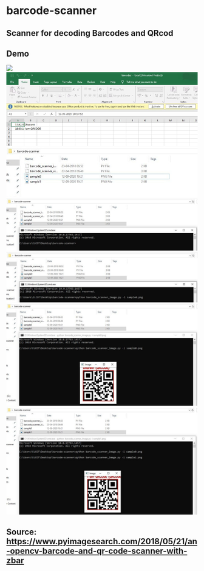 # barcode-scanner
## Scanner for decoding Barcodes and QRcod
## Demo
<img src="/Demo images/7.gif">
<img src="/Demo images/6.JPG">
<img src="/Demo images/1.JPG">
<img src="/Demo images/2.JPG">
<img src="/Demo images/3.JPG">
<img src="/Demo images/4.JPG">
<img src="/Demo images/5.JPG">

## Source: https://www.pyimagesearch.com/2018/05/21/an-opencv-barcode-and-qr-code-scanner-with-zbar
